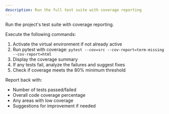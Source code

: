 ```yaml
---
description: Run the full test suite with coverage reporting
---
```


Run the project's test suite with coverage reporting.

Execute the following commands:

1. Activate the virtual environment if not already active
2. Run pytest with coverage: `pytest --cov=src --cov-report=term-missing --cov-report=html`
3. Display the coverage summary
4. If any tests fail, analyze the failures and suggest fixes
5. Check if coverage meets the 80% minimum threshold

Report back with:
- Number of tests passed/failed
- Overall code coverage percentage
- Any areas with low coverage
- Suggestions for improvement if needed
